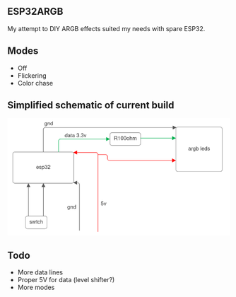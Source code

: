 ## ESP32ARGB
My attempt to DIY ARGB effects suited my needs with spare ESP32.

## Modes
- Off
- Flickering
- Color chase

## Simplified schematic of current build
![schematic](simplified_schematic.png)

## Todo
- More data lines
- Proper 5V for data (level shifter?)
- More modes
